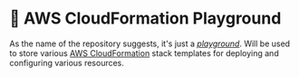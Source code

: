 # 🛝 AWS CloudFormation Playground

As the name of the repository suggests, it's just a [_playground_](https://dictionary.cambridge.org/dictionary/english/playground).
Will be used to store various [AWS CloudFormation](https://docs.aws.amazon.com/AWSCloudFormation/latest/UserGuide/Welcome.html) stack templates for deploying
and configuring various resources.
